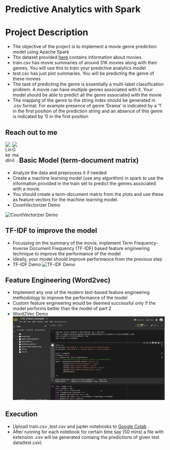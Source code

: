 # Predictive Analytics with Spark

# Project Description
- The objective of the project is to implement a movie genre prediction model using
Apache Spark
- The dataset provided [here](https://github.com/prabha1729/Multi-Label-Movie-Genre-Prediction/blob/master/train.csv) contains information about movies.
- train.csv has movie summaries of around 31K movies along with their genres. You will
use this to train your predictive analytics model
- test.csv has just plot summaries. You will be predicting the genre of these movies
- The task of predicting the genre is essentially a multi-label classification problem. A
movie can have multiple genres associated with it. Your model should be able to predict
all the genre associated with the movie
- The mapping of the genre to the string index should be generated in .csv format. For example
presence of genre ‘Drama’ is indicated by a ‘1’ in the first position of the prediction string
and an absence of this genre is indicated by ‘0 in the first position

## Reach out to me
[<img align="left" alt="LinkedIn" width="22px" src="https://cdn.jsdelivr.net/npm/simple-icons@v3/icons/linkedin.svg" />](https://www.linkedin.com/in/prabhakargaddam/)
[<img align="left" alt="Gmail" width="22px" src="https://cdn.jsdelivr.net/npm/simple-icons@v3/icons/gmail.svg" />](<mailto:prabhakargaddam1729@gmail.com>)

<br/>

## Basic Model (term-document matrix)

- Analyze the data and preprocess it if needed
- Create a machine learning model (use any algorithm) in spark to use the information
provided in the train set to predict the genres associated with a movie.
- You should create a term-document matrix from the plots and use these as feature
vectors for the machine learning model.
- CountVectorizer Demo

![CountVectorizer Demo](https://github.com/prabha1729/Multi-Label-Movie-Genre-Prediction/blob/master/Part-1.gif)
## TF-IDF to improve the model
- Focussing on the summary of the movie, implement Term Frequency-Inverse Document
Frequency (TF-IDF) based feature engineering technique to improve the performance of
the model
- Ideally, your model should improve performance from the previous step
- TF-IDF Demo
![TF-IDF Demo](https://github.com/prabha1729/Multi-Label-Movie-Genre-Prediction/blob/master/Part-2.gif)
## Feature Engineering (Word2vec)

- Implement any one of the modern text-based feature engineering methodology to
improve the performance of the model
- Custom feature engineering would be deemed successful only if the model performs
better than the model of part 2
- Word2Vec Demo
![Word2Vec Demo](https://github.com/prabha1729/Multi-Label-Movie-Genre-Prediction/blob/master/Part-3.gif)
## Execution

- Upload train.csv ,test.csv and jupter notebooks to [Google Colab](https://colab.research.google.com/) .
- After running for each notebook for certain time say (50 mins) a file with extension .csv will be generated containg the predictions of given test data(test.csv)


